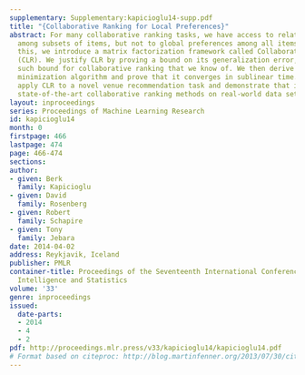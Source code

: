 ```yaml
---
supplementary: Supplementary:kapicioglu14-supp.pdf
title: "{Collaborative Ranking for Local Preferences}"
abstract: For many collaborative ranking tasks, we have access to relative preferences
  among subsets of items, but not to global preferences among all items. To address
  this, we introduce a matrix factorization framework called Collaborative Local Ranking
  (CLR). We justify CLR by proving a bound on its generalization error, the first
  such bound for collaborative ranking that we know of. We then derive a simple alternating
  minimization algorithm and prove that it converges in sublinear time. Lastly, we
  apply CLR to a novel venue recommendation task and demonstrate that it outperforms
  state-of-the-art collaborative ranking methods on real-world data sets.
layout: inproceedings
series: Proceedings of Machine Learning Research
id: kapicioglu14
month: 0
firstpage: 466
lastpage: 474
page: 466-474
sections: 
author:
- given: Berk
  family: Kapicioglu
- given: David
  family: Rosenberg
- given: Robert
  family: Schapire
- given: Tony
  family: Jebara
date: 2014-04-02
address: Reykjavik, Iceland
publisher: PMLR
container-title: Proceedings of the Seventeenth International Conference on Artificial
  Intelligence and Statistics
volume: '33'
genre: inproceedings
issued:
  date-parts:
  - 2014
  - 4
  - 2
pdf: http://proceedings.mlr.press/v33/kapicioglu14/kapicioglu14.pdf
# Format based on citeproc: http://blog.martinfenner.org/2013/07/30/citeproc-yaml-for-bibliographies/
---
```

